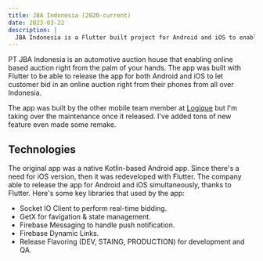```yaml
---
title: JBA Indonesia (2020-current)
date: 2023-03-22
description: |
  JBA Indonesia is a Flutter built project for Android and iOS to enable online auction right from your phone from all over Indonesia.
---
```



PT JBA Indonesia is an automotive auction house that enabling online based auction right from the palm of your hands. The app was built with Flutter to be able to release the app for both Android and iOS to let customer bid in an online auction right from their phones from all over Indonesia.

The app was built by the other mobile team member at [Logique](http://logique.co.id/) but I'm taking over the maintenance once it released. I've added tons of new feature even made some remake.

## Technologies

The original app was a native Kotlin-based Android app. Since there's a need for iOS version, then it was redeveloped with Flutter. The company able to release the app for Android and iOS simultaneously, thanks to Flutter. Here's some key libraries that used by the app:

- Socket IO Client to perform real-time bidding. 
- GetX for favigation & state management. 
- Firebase Messaging to handle push notification.
- Firebase Dynamic Links.
- Release Flavoring (DEV, STAING, PRODUCTION) for development and QA.
